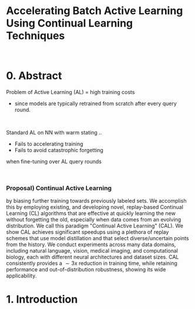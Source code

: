 # Accelerating Batch Active Learning Using Continual Learning Techniques

<br>

# 0. Abstract

Problem of Active Learning (AL) = high training costs

- since models are typically retrained from scratch after every query round. 

<br>

Standard AL on NN with warm stating ..

- Fails to accelerating training
- Fails to avoid catastrophic forgetting

when fine-tuning over AL query rounds

<br>

### Proposal) Continual Active Learning



 by biasing further training towards previously labeled sets. We accomplish this by employing existing, and developing novel, replay-based Continual Learning (CL) algorithms that are effective at quickly learning the new without forgetting the old, especially when data comes from an evolving distribution. We call this paradigm "Continual Active Learning" (CAL). We show CAL achieves significant speedups using a plethora of replay schemes that use model distillation and that select diverse/uncertain points from the history. We conduct experiments across many data domains, including natural language, vision, medical imaging, and computational biology, each with different neural architectures and dataset sizes. CAL consistently provides a $\sim 3 \mathrm{x}$ reduction in training time, while retaining performance and out-of-distribution robustness, showing its wide applicability.



# 1. Introduction

